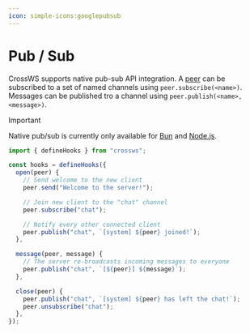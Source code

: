 ```yaml
---
icon: simple-icons:googlepubsub
---
```


# Pub / Sub

CrossWS supports native pub-sub API integration. A [peer](/guide/peer) can be subscribed to a set of named channels using `peer.subscribe(<name>)`. Messages can be published tro a channel using `peer.publish(<name>, <message>)`.

> [!IMPORTANT]
> Native pub/sub is currently only available for [Bun](/adapters/bun) and [Node.js](http://localhost:4000/adapters/node#uwebsockets).

```js
import { defineHooks } from "crossws";

const hooks = defineHooks({
  open(peer) {
    // Send welcome to the new client
    peer.send("Welcome to the server!");

    // Join new client to the "chat" channel
    peer.subscribe("chat");

    // Notify every other connected client
    peer.publish("chat", `[system] ${peer} joined!`);
  },

  message(peer, message) {
    // The server re-broadcasts incoming messages to everyone
    peer.publish("chat", `[${peer}] ${message}`);
  },

  close(peer) {
    peer.publish("chat", `[system] ${peer} has left the chat!`);
    peer.unsubscribe("chat");
  },
});
```
